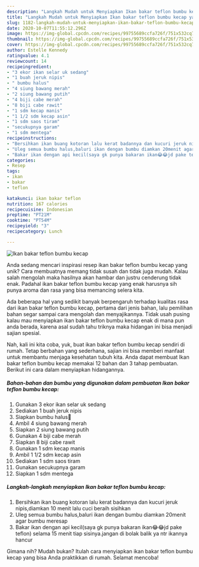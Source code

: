 ```yaml
---
description: "Langkah Mudah untuk Menyiapkan Ikan bakar teflon bumbu kecap yang Bikin Ngiler"
title: "Langkah Mudah untuk Menyiapkan Ikan bakar teflon bumbu kecap yang Bikin Ngiler"
slug: 1182-langkah-mudah-untuk-menyiapkan-ikan-bakar-teflon-bumbu-kecap-yang-bikin-ngiler
date: 2020-10-07T11:55:12.296Z
image: https://img-global.cpcdn.com/recipes/99755689ccfa726f/751x532cq70/ikan-bakar-teflon-bumbu-kecap-foto-resep-utama.jpg
thumbnail: https://img-global.cpcdn.com/recipes/99755689ccfa726f/751x532cq70/ikan-bakar-teflon-bumbu-kecap-foto-resep-utama.jpg
cover: https://img-global.cpcdn.com/recipes/99755689ccfa726f/751x532cq70/ikan-bakar-teflon-bumbu-kecap-foto-resep-utama.jpg
author: Estelle Kennedy
ratingvalue: 4.1
reviewcount: 14
recipeingredient:
- "3 ekor ikan selar uk sedang"
- "1 buah jeruk nipis"
- " bumbu halus"
- "4 siung bawang merah"
- "2 siung bawang putih"
- "4 biji cabe merah"
- "8 biji cabe rawit"
- "1 sdm kecap manis"
- "1 1/2 sdm kecap asin"
- "1 sdm saos tiram"
- "secukupnya garam"
- "1 sdm mentega"
recipeinstructions:
- "Bersihkan ikan buang kotoran lalu kerat badannya dan kucuri jeruk nipis,diamkan 10 menit lalu cuci beraih sisihkan"
- "Uleg semua bumbu halus,baluri ikan dengan bumbu diamkan 20menit agar bumbu meresap"
- "Bakar ikan dengan api kecil(saya gk punya bakaran ikan😂😂jd pake teflon) selama 15 menit tiap sisinya.jangan di bolak balik ya ntr ikannya hancur"
categories:
- Resep
tags:
- ikan
- bakar
- teflon

katakunci: ikan bakar teflon 
nutrition: 167 calories
recipecuisine: Indonesian
preptime: "PT21M"
cooktime: "PT54M"
recipeyield: "3"
recipecategory: Lunch

---
```



![Ikan bakar teflon bumbu kecap](https://img-global.cpcdn.com/recipes/99755689ccfa726f/751x532cq70/ikan-bakar-teflon-bumbu-kecap-foto-resep-utama.jpg)

Anda sedang mencari inspirasi resep ikan bakar teflon bumbu kecap yang unik? Cara membuatnya memang tidak susah dan tidak juga mudah. Kalau salah mengolah maka hasilnya akan hambar dan justru cenderung tidak enak. Padahal ikan bakar teflon bumbu kecap yang enak harusnya sih punya aroma dan rasa yang bisa memancing selera kita.



Ada beberapa hal yang sedikit banyak berpengaruh terhadap kualitas rasa dari ikan bakar teflon bumbu kecap, pertama dari jenis bahan, lalu pemilihan bahan segar sampai cara mengolah dan menyajikannya. Tidak usah pusing kalau mau menyiapkan ikan bakar teflon bumbu kecap enak di mana pun anda berada, karena asal sudah tahu triknya maka hidangan ini bisa menjadi sajian spesial.


Nah, kali ini kita coba, yuk, buat ikan bakar teflon bumbu kecap sendiri di rumah. Tetap berbahan yang sederhana, sajian ini bisa memberi manfaat untuk membantu menjaga kesehatan tubuh kita. Anda dapat membuat Ikan bakar teflon bumbu kecap memakai 12 bahan dan 3 tahap pembuatan. Berikut ini cara dalam menyiapkan hidangannya.

<!--inarticleads1-->

##### Bahan-bahan dan bumbu yang digunakan dalam pembuatan Ikan bakar teflon bumbu kecap:

1. Gunakan 3 ekor ikan selar uk sedang
1. Sediakan 1 buah jeruk nipis
1. Siapkan  bumbu halus🍜
1. Ambil 4 siung bawang merah
1. Siapkan 2 siung bawang putih
1. Gunakan 4 biji cabe merah
1. Siapkan 8 biji cabe rawit
1. Gunakan 1 sdm kecap manis
1. Ambil 1 1/2 sdm kecap asin
1. Sediakan 1 sdm saos tiram
1. Gunakan secukupnya garam
1. Siapkan 1 sdm mentega




<!--inarticleads2-->

##### Langkah-langkah menyiapkan Ikan bakar teflon bumbu kecap:

1. Bersihkan ikan buang kotoran lalu kerat badannya dan kucuri jeruk nipis,diamkan 10 menit lalu cuci beraih sisihkan
1. Uleg semua bumbu halus,baluri ikan dengan bumbu diamkan 20menit agar bumbu meresap
1. Bakar ikan dengan api kecil(saya gk punya bakaran ikan😂😂jd pake teflon) selama 15 menit tiap sisinya.jangan di bolak balik ya ntr ikannya hancur




Gimana nih? Mudah bukan? Itulah cara menyiapkan ikan bakar teflon bumbu kecap yang bisa Anda praktikkan di rumah. Selamat mencoba!
